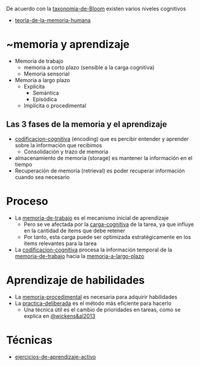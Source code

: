 De acuerdo con la [taxonomia-de-Bloom](taxonomia-de-Bloom.md) existen varios niveles cognitivos

* [teoria-de-la-memoria-humana](teoria-de-la-memoria-humana.md)

# ~memoria y aprendizaje

* Memoria de trabajo
  * memoria a corto plazo (sensible a la carga cognitiva)
  * Memoria sensorial
* Memoria a largo plazo
  * Explícita
    * Semántica
    * Episódica
  * Implícita o procedimental

## Las 3 fases de la memoria y el aprendizaje

* [codificacion-cognitiva](codificacion-cognitiva.md) (encoding) que es percibir entender y aprender sobre la información que recibimos
  * Consolidación y trazo de memoria
* almacenamiento de memoria (storage) es mantener la información en el tiempo
* Recuperación de memoria (retrieval) es poder recuperar información cuando sea necesario

# Proceso

* La [memoria-de-trabajo](memoria-de-trabajo.md) es el mecanismo inicial de aprendizaje
  * Pero se ve afectada por la [carga-cognitiva](carga-cognitiva.md) de la tarea, ya que influye en la cantidad de items que debe retener
  * Por tanto, esta carga puede ser optimizada estratégicamente en los items relevantes para la tarea
* La [codificacion-cognitiva](codificacion-cognitiva.md) procesa la información temporal de la [memoria-de-trabajo](memoria-de-trabajo.md) hacia la [memoria-a-largo-plazo](memoria-a-largo-plazo.md)

# Aprendizaje de habilidades

* La [memoria-procedimental](memoria-procedimental.md) es necesaria para adquirir habilidades
* La [practica-deliberada](practica-deliberada.md) es el método más eficiente para hacerlo
  * Una técnica útil es el cambio de prioridades en tareas, como se explica en [@wickens&al2013](@wickens&al2013.md)

# Técnicas

* [ejercicios-de-aprendizaje-activo](ejercicios-de-aprendizaje-activo.md)
